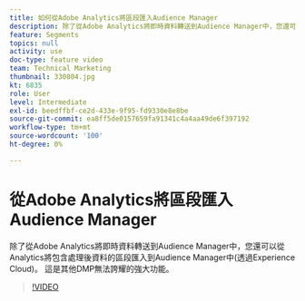 ```yaml
---
title: 如何從Adobe Analytics將區段匯入Audience Manager
description: 除了從Adobe Analytics將即時資料轉送到Audience Manager中，您還可以從Analytics將包含處理後資料的區段匯入到Audience Manager中(透過Experience Cloud)。 這是其他DMP無法誇耀的強大功能。
feature: Segments
topics: null
activity: use
doc-type: feature video
team: Technical Marketing
thumbnail: 330804.jpg
kt: 6835
role: User
level: Intermediate
exl-id: beedffbf-ce2d-433e-9f95-fd9330e8e8be
source-git-commit: ea8ff5de0157659fa91341c4a4aa49de6f397192
workflow-type: tm+mt
source-wordcount: '100'
ht-degree: 0%

---
```


# 從Adobe Analytics將區段匯入Audience Manager

除了從Adobe Analytics將即時資料轉送到Audience Manager中，您還可以從Analytics將包含處理後資料的區段匯入到Audience Manager中(透過Experience Cloud)。 這是其他DMP無法誇耀的強大功能。

>[!VIDEO](https://video.tv.adobe.com/v/330804/?quality=12&learn=on)
